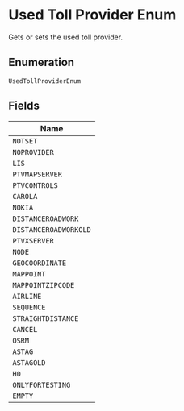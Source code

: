 
# Used Toll Provider Enum

Gets or sets the used toll provider.

## Enumeration

`UsedTollProviderEnum`

## Fields

| Name |
|  --- |
| `NOTSET` |
| `NOPROVIDER` |
| `LIS` |
| `PTVMAPSERVER` |
| `PTVCONTROLS` |
| `CAROLA` |
| `NOKIA` |
| `DISTANCEROADWORK` |
| `DISTANCEROADWORKOLD` |
| `PTVXSERVER` |
| `NODE` |
| `GEOCOORDINATE` |
| `MAPPOINT` |
| `MAPPOINTZIPCODE` |
| `AIRLINE` |
| `SEQUENCE` |
| `STRAIGHTDISTANCE` |
| `CANCEL` |
| `OSRM` |
| `ASTAG` |
| `ASTAGOLD` |
| `H0` |
| `ONLYFORTESTING` |
| `EMPTY` |

